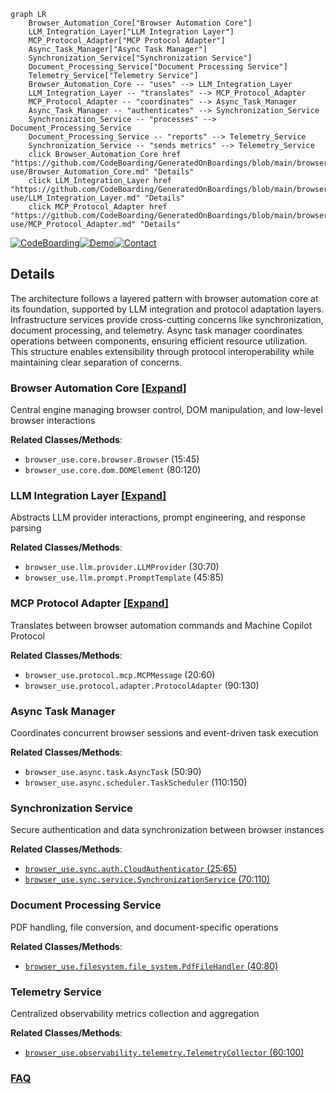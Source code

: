 ```mermaid
graph LR
    Browser_Automation_Core["Browser Automation Core"]
    LLM_Integration_Layer["LLM Integration Layer"]
    MCP_Protocol_Adapter["MCP Protocol Adapter"]
    Async_Task_Manager["Async Task Manager"]
    Synchronization_Service["Synchronization Service"]
    Document_Processing_Service["Document Processing Service"]
    Telemetry_Service["Telemetry Service"]
    Browser_Automation_Core -- "uses" --> LLM_Integration_Layer
    LLM_Integration_Layer -- "translates" --> MCP_Protocol_Adapter
    MCP_Protocol_Adapter -- "coordinates" --> Async_Task_Manager
    Async_Task_Manager -- "authenticates" --> Synchronization_Service
    Synchronization_Service -- "processes" --> Document_Processing_Service
    Document_Processing_Service -- "reports" --> Telemetry_Service
    Synchronization_Service -- "sends metrics" --> Telemetry_Service
    click Browser_Automation_Core href "https://github.com/CodeBoarding/GeneratedOnBoardings/blob/main/browser-use/Browser_Automation_Core.md" "Details"
    click LLM_Integration_Layer href "https://github.com/CodeBoarding/GeneratedOnBoardings/blob/main/browser-use/LLM_Integration_Layer.md" "Details"
    click MCP_Protocol_Adapter href "https://github.com/CodeBoarding/GeneratedOnBoardings/blob/main/browser-use/MCP_Protocol_Adapter.md" "Details"
```

[![CodeBoarding](https://img.shields.io/badge/Generated%20by-CodeBoarding-9cf?style=flat-square)](https://github.com/CodeBoarding/GeneratedOnBoardings)[![Demo](https://img.shields.io/badge/Try%20our-Demo-blue?style=flat-square)](https://www.codeboarding.org/demo)[![Contact](https://img.shields.io/badge/Contact%20us%20-%20contact@codeboarding.org-lightgrey?style=flat-square)](mailto:contact@codeboarding.org)

## Details

The architecture follows a layered pattern with browser automation core at its foundation, supported by LLM integration and protocol adaptation layers. Infrastructure services provide cross-cutting concerns like synchronization, document processing, and telemetry. Async task manager coordinates operations between components, ensuring efficient resource utilization. This structure enables extensibility through protocol interoperability while maintaining clear separation of concerns.

### Browser Automation Core [[Expand]](./Browser_Automation_Core.md)
Central engine managing browser control, DOM manipulation, and low-level browser interactions


**Related Classes/Methods**:

- `browser_use.core.browser.Browser` (15:45)
- `browser_use.core.dom.DOMElement` (80:120)


### LLM Integration Layer [[Expand]](./LLM_Integration_Layer.md)
Abstracts LLM provider interactions, prompt engineering, and response parsing


**Related Classes/Methods**:

- `browser_use.llm.provider.LLMProvider` (30:70)
- `browser_use.llm.prompt.PromptTemplate` (45:85)


### MCP Protocol Adapter [[Expand]](./MCP_Protocol_Adapter.md)
Translates between browser automation commands and Machine Copilot Protocol


**Related Classes/Methods**:

- `browser_use.protocol.mcp.MCPMessage` (20:60)
- `browser_use.protocol.adapter.ProtocolAdapter` (90:130)


### Async Task Manager
Coordinates concurrent browser sessions and event-driven task execution


**Related Classes/Methods**:

- `browser_use.async.task.AsyncTask` (50:90)
- `browser_use.async.scheduler.TaskScheduler` (110:150)


### Synchronization Service
Secure authentication and data synchronization between browser instances


**Related Classes/Methods**:

- <a href="https://github.com/browser-use/browser-use/blob/main/browser_use/sync/auth.py#L25-L65" target="_blank" rel="noopener noreferrer">`browser_use.sync.auth.CloudAuthenticator` (25:65)</a>
- <a href="https://github.com/browser-use/browser-use/blob/main/browser_use/sync/service.py#L70-L110" target="_blank" rel="noopener noreferrer">`browser_use.sync.service.SynchronizationService` (70:110)</a>


### Document Processing Service
PDF handling, file conversion, and document-specific operations


**Related Classes/Methods**:

- <a href="https://github.com/browser-use/browser-use/blob/main/browser_use/filesystem/file_system.py#L40-L80" target="_blank" rel="noopener noreferrer">`browser_use.filesystem.file_system.PdfFileHandler` (40:80)</a>


### Telemetry Service
Centralized observability metrics collection and aggregation


**Related Classes/Methods**:

- <a href="https://github.com/browser-use/browser-use/blob/main/browser_use/observability.py#L60-L100" target="_blank" rel="noopener noreferrer">`browser_use.observability.telemetry.TelemetryCollector` (60:100)</a>




### [FAQ](https://github.com/CodeBoarding/GeneratedOnBoardings/tree/main?tab=readme-ov-file#faq)